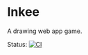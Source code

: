# Inkee
A drawing web app game.

Status:
[![CI](https://github.com/inkee-io/inkee/actions/workflows/main.yml/badge.svg)](https://github.com/inkee-io/inkee/actions/workflows/main.yml)

